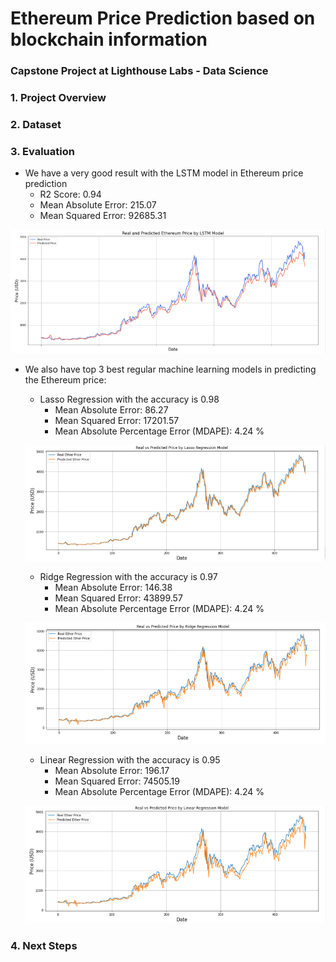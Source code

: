 # Ethereum Price Prediction based on blockchain information
### Capstone Project at Lighthouse Labs - Data Science

### 1. Project Overview


### 2. Dataset

### 3. Evaluation
- We have a very good result with the LSTM model in Ethereum price prediction
  - R2 Score:  0.94
  - Mean Absolute Error:  215.07
  - Mean Squared Error:  92685.31
 
 ![](images/LSTM.PNG)
 
- We also have top 3 best regular machine learning models in predicting the Ethereum price:
  - Lasso Regression with the accuracy is 0.98
    - Mean Absolute Error: 86.27
    - Mean Squared Error: 17201.57
    - Mean Absolute Percentage Error (MDAPE): 4.24 %
    
  ![](images/Lasso.PNG)
  
  - Ridge Regression with the accuracy is 0.97
    - Mean Absolute Error: 146.38
    - Mean Squared Error: 43899.57
    - Mean Absolute Percentage Error (MDAPE): 4.24 %

  ![](images/Ridge.PNG)
  
  - Linear Regression with the accuracy is 0.95
    - Mean Absolute Error: 196.17
    - Mean Squared Error: 74505.19
    - Mean Absolute Percentage Error (MDAPE): 4.24 %

  ![](images/Linear.PNG)
  
### 4. Next Steps
